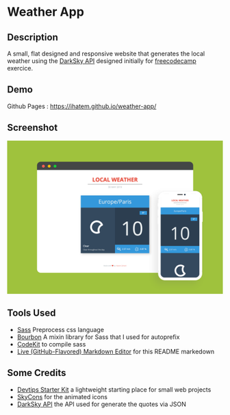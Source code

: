 # Weather App 

## Description

A small, flat designed and responsive website that generates the local weather using the [DarkSky API](https://darksky.net/dev/) designed initially for [freecodecamp](https://www.freecodecamp.com/) exercice.


## Demo

Github Pages : https://ihatem.github.io/weather-app/

## Screenshot 
![App screenshot!](https://raw.githubusercontent.com/ihatem/weather-app/master/assets/img/weathe-app-sketch.png)


## Tools Used

 * [Sass](http://sass-lang.com/) Preprocess css language
 * [Bourbon](http://bourbon.io) A mixin library for Sass that I used for autoprefix
 * [CodeKit](https://codekitapp.com) to compile sass
 * [Live (GitHub-Flavored) Markdown Editor](https://github.com/jbt/markdown-editor) for this README markedown
 
 
## Some Credits

* [Devtips Starter Kit](https://github.com/DevTips/DevTips-Starter-Kit) a lightweight starting place for small web projects
* [SkyCons](https://github.com/darkskyapp/skycons) for the animated icons
* [DarkSky API](https://darksky.net/dev) the API used for generate the quotes via JSON
